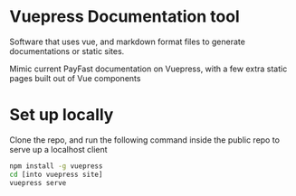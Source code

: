 # Vuepress Documentation tool
Software that uses vue, and markdown format files to generate documentations or static sites.

Mimic current PayFast documentation on Vuepress, with a few extra static pages built out of Vue components

# Set up locally
Clone the repo, and run the following command inside the public repo to serve up a localhost client

```bash
npm install -g vuepress
cd [into vuepress site]
vuepress serve
```
